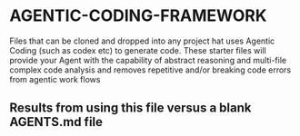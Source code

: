 # AGENTIC-CODING-FRAMEWORK
Files that can be cloned and dropped into any project hat uses Agentic Coding (such as codex etc) to generate code.   These starter files will provide your Agent with the capability of abstract reasoning and multi-file complex code analysis and removes repetitive and/or breaking code errors from agentic work flows

## Results from using this file versus a blank AGENTS.md file
